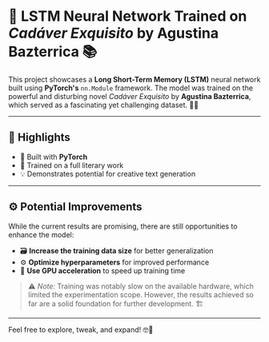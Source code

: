 # 🧠 LSTM Neural Network Trained on *Cadáver Exquisito* by Agustina Bazterrica 📚

This project showcases a **Long Short-Term Memory (LSTM)** neural network built using **PyTorch's** `nn.Module` framework. The model was trained on the powerful and disturbing novel *Cadáver Exquisito* by **Agustina Bazterrica**, which served as a fascinating yet challenging dataset. 🥩📝

---

## 🚀 Highlights

- 🔧 Built with **PyTorch**
- 📖 Trained on a full literary work
- 💡 Demonstrates potential for creative text generation

---

## ⚙️ Potential Improvements

While the current results are promising, there are still opportunities to enhance the model:

- 🗃️ **Increase the training data size** for better generalization  
- ⚙️ **Optimize hyperparameters** for improved performance  
- 🧮 **Use GPU acceleration** to speed up training time

> ⚠️ *Note:* Training was notably slow on the available hardware, which limited the experimentation scope. However, the results achieved so far are a solid foundation for further development. 🏗️

---

Feel free to explore, tweak, and expand! 🤓🧪
